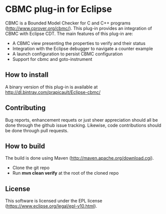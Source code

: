 CBMC plug-in for Eclipse
============
CBMC is a Bounded Model Checker for C and C++ programs (http://www.cprover.org/cbmc/).
This plug-in provides an integration of CBMC with Eclipse CDT.
The main features of this plug-in are:
- A CBMC view presenting the properties to verify and their status
- Integration with the Eclipse debugger to navigate a counter example
- A launch configuration to persist CBMC configuration 
- Support for cbmc and goto-instrument

How to install
--------------
A binary version of this plug-in is available at http://dl.bintray.com/prapicault/Eclipse-cbmc/

Contributing
------------
Bug reports, enhancement requets or just sheer appreciation should all be done through the github issue tracking.
Likewise, code contributions should be done through pull requests.

How to build
------------
The build is done using Maven (http://maven.apache.org/download.cgi).
- Clone the git repo
- Run __mvn clean verify__ at the root of the cloned repo

License
-------
This software is licensed under the EPL license (https://www.eclipse.org/legal/epl-v10.html).
